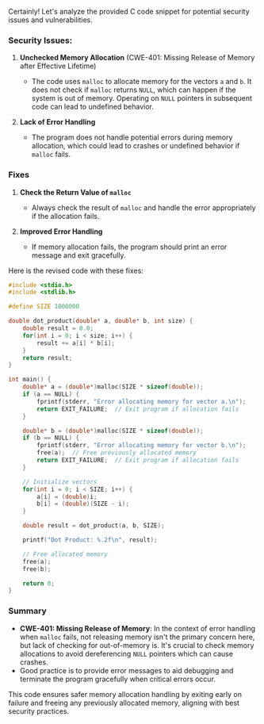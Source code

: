 Certainly! Let's analyze the provided C code snippet for potential security issues and vulnerabilities.

### Security Issues:

1. **Unchecked Memory Allocation** (CWE-401: Missing Release of Memory after Effective Lifetime)
   - The code uses `malloc` to allocate memory for the vectors `a` and `b`. It does not check if `malloc` returns `NULL`, which can happen if the system is out of memory. Operating on `NULL` pointers in subsequent code can lead to undefined behavior.

2. **Lack of Error Handling**
   - The program does not handle potential errors during memory allocation, which could lead to crashes or undefined behavior if `malloc` fails.

### Fixes

1. **Check the Return Value of `malloc`**
   - Always check the result of `malloc` and handle the error appropriately if the allocation fails.

2. **Improved Error Handling**
   - If memory allocation fails, the program should print an error message and exit gracefully.

Here is the revised code with these fixes:

```c
#include <stdio.h>
#include <stdlib.h>

#define SIZE 1000000

double dot_product(double* a, double* b, int size) {
    double result = 0.0;
    for(int i = 0; i < size; i++) {
        result += a[i] * b[i];
    }
    return result;
}

int main() {
    double* a = (double*)malloc(SIZE * sizeof(double));
    if (a == NULL) {
        fprintf(stderr, "Error allocating memory for vector a.\n");
        return EXIT_FAILURE;  // Exit program if allocation fails
    }

    double* b = (double*)malloc(SIZE * sizeof(double));
    if (b == NULL) {
        fprintf(stderr, "Error allocating memory for vector b.\n");
        free(a);  // Free previously allocated memory
        return EXIT_FAILURE;  // Exit program if allocation fails
    }

    // Initialize vectors
    for(int i = 0; i < SIZE; i++) {
        a[i] = (double)i;
        b[i] = (double)(SIZE - i);
    }

    double result = dot_product(a, b, SIZE);

    printf("Dot Product: %.2f\n", result);

    // Free allocated memory
    free(a);
    free(b);

    return 0;
}
```

### Summary
- **CWE-401: Missing Release of Memory**: In the context of error handling when `malloc` fails, not releasing memory isn't the primary concern here, but lack of checking for out-of-memory is. It's crucial to check memory allocations to avoid dereferencing `NULL` pointers which can cause crashes.
- Good practice is to provide error messages to aid debugging and terminate the program gracefully when critical errors occur.

This code ensures safer memory allocation handling by exiting early on failure and freeing any previously allocated memory, aligning with best security practices.